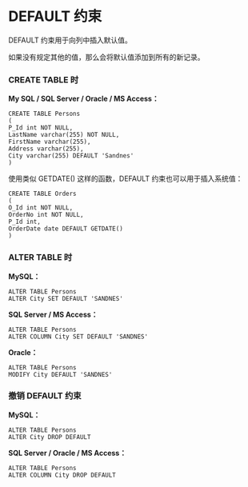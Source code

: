 # DEFAULT 约束

DEFAULT 约束用于向列中插入默认值。

如果没有规定其他的值，那么会将默认值添加到所有的新记录。

### CREATE TABLE 时

**My SQL / SQL Server / Oracle / MS Access：**

```
CREATE TABLE Persons
(
P_Id int NOT NULL,
LastName varchar(255) NOT NULL,
FirstName varchar(255),
Address varchar(255),
City varchar(255) DEFAULT 'Sandnes'
)
```

使用类似 GETDATE\(\) 这样的函数，DEFAULT 约束也可以用于插入系统值：

```
CREATE TABLE Orders
(
O_Id int NOT NULL,
OrderNo int NOT NULL,
P_Id int,
OrderDate date DEFAULT GETDATE()
)
```

### ALTER TABLE 时

**MySQL：**

```
ALTER TABLE Persons
ALTER City SET DEFAULT 'SANDNES'
```

**SQL Server / MS Access：**

```
ALTER TABLE Persons
ALTER COLUMN City SET DEFAULT 'SANDNES'
```

**Oracle：**

```
ALTER TABLE Persons
MODIFY City DEFAULT 'SANDNES'
```

### 撤销 DEFAULT 约束

**MySQL：**

```
ALTER TABLE Persons
ALTER City DROP DEFAULT
```

**SQL Server / Oracle / MS Access：**

```
ALTER TABLE Persons
ALTER COLUMN City DROP DEFAULT
```




